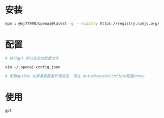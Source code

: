 # 安装

```bash
npm i @wj77998/openai@latest -g --registry https://registry.npmjs.org/
```

# 配置
```bash
# 执行gpt 默认会生成配置文件

vim ~/.openai-config.json

# 配置apikey 如果需要配置代理信息  可在 axiosRequestConfig中配置proxy
```

# 使用

```bash
gpt
```
